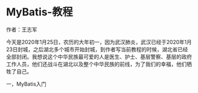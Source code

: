 # MyBatis-教程
作者：王志军

今天是2020年1月25日，农历的大年初一，因为武汉肺炎，武汉已经于2020年1月23日封城，之后湖北多个城市开始封城，到作者写当前教程的时候，湖北省已经全部封闭。我想说这个中华民族最可爱的人是医生、护士、基层警察、基层的政府工作人员，他们还战斗在湖北以及整个中华民族的前线，为了我们的幸福，他们牺牲了自己。

一，MyBatis入门

